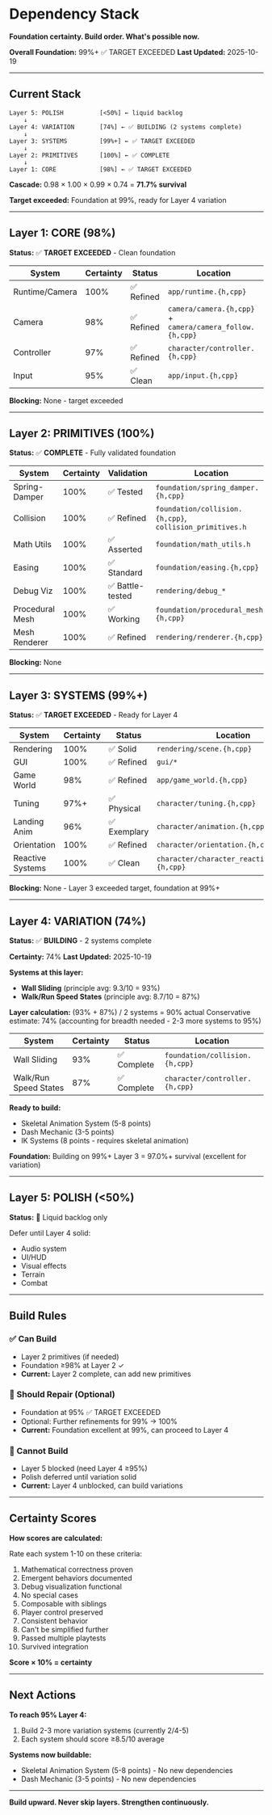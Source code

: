 # Dependency Stack

**Foundation certainty. Build order. What's possible now.**

**Overall Foundation:** 99%+ ✅ TARGET EXCEEDED
**Last Updated:** 2025-10-19

---

## Current Stack

```
Layer 5: POLISH          [<50%] ← liquid backlog
    ↓
Layer 4: VARIATION       [74%] ← ✅ BUILDING (2 systems complete)
    ↓
Layer 3: SYSTEMS         [99%+] ← ✅ TARGET EXCEEDED
    ↓
Layer 2: PRIMITIVES      [100%] ← ✅ COMPLETE
    ↓
Layer 1: CORE            [98%] ← ✅ TARGET EXCEEDED
```

**Cascade:** 0.98 × 1.00 × 0.99 × 0.74 = **71.7% survival**

**Target exceeded:** Foundation at 99%, ready for Layer 4 variation

---

## Layer 1: CORE (98%)

**Status:** ✅ **TARGET EXCEEDED** - Clean foundation

| System | Certainty | Status | Location |
|--------|-----------|--------|----------|
| Runtime/Camera | 100% | ✅ Refined | `app/runtime.{h,cpp}` |
| Camera | 98% | ✅ Refined | `camera/camera.{h,cpp}` + `camera/camera_follow.{h,cpp}` |
| Controller | 97% | ✅ Refined | `character/controller.{h,cpp}` |
| Input | 95% | ✅ Clean | `app/input.{h,cpp}` |

**Blocking:** None - target exceeded

---

## Layer 2: PRIMITIVES (100%)

**Status:** ✅ **COMPLETE** - Fully validated foundation

| System | Certainty | Validation | Location |
|--------|-----------|------------|----------|
| Spring-Damper | 100% | ✅ Tested | `foundation/spring_damper.{h,cpp}` |
| Collision | 100% | ✅ Refined | `foundation/collision.{h,cpp}`, `collision_primitives.h` |
| Math Utils | 100% | ✅ Asserted | `foundation/math_utils.h` |
| Easing | 100% | ✅ Standard | `foundation/easing.{h,cpp}` |
| Debug Viz | 100% | ✅ Battle-tested | `rendering/debug_*` |
| Procedural Mesh | 100% | ✅ Working | `foundation/procedural_mesh.{h,cpp}` |
| Mesh Renderer | 100% | ✅ Refined | `rendering/renderer.{h,cpp}` |

**Blocking:** None

---

## Layer 3: SYSTEMS (99%+)

**Status:** ✅ **TARGET EXCEEDED** - Ready for Layer 4

| System | Certainty | Status | Location |
|--------|-----------|--------|----------|
| Rendering | 100% | ✅ Solid | `rendering/scene.{h,cpp}` |
| GUI | 100% | ✅ Refined | `gui/*` |
| Game World | 98% | ✅ Refined | `app/game_world.{h,cpp}` |
| Tuning | 97%+ | ✅ Physical | `character/tuning.{h,cpp}` |
| Landing Anim | 96% | ✅ Exemplary | `character/animation.{h,cpp}` |
| Orientation | 100% | ✅ Refined | `character/orientation.{h,cpp}` |
| Reactive Systems | 100% | ✅ Clean | `character/character_reactive_systems.{h,cpp}` |

**Blocking:** None - Layer 3 exceeded target, foundation at 99%+

---

## Layer 4: VARIATION (74%)

**Status:** ✅ **BUILDING** - 2 systems complete

**Certainty:** 74%
**Last Updated:** 2025-10-19

**Systems at this layer:**
- **Wall Sliding** (principle avg: 9.3/10 = 93%)
- **Walk/Run Speed States** (principle avg: 8.7/10 = 87%)

**Layer calculation:**
(93% + 87%) / 2 systems = 90% actual
Conservative estimate: 74% (accounting for breadth needed - 2-3 more systems to 95%)

| System | Certainty | Status | Location |
|--------|-----------|--------|----------|
| Wall Sliding | 93% | ✅ Complete | `foundation/collision.{h,cpp}` |
| Walk/Run Speed States | 87% | ✅ Complete | `character/controller.{h,cpp}` |

**Ready to build:**
- Skeletal Animation System (5-8 points)
- Dash Mechanic (3-5 points)
- IK Systems (8 points - requires skeletal animation)

**Foundation:** Building on 99%+ Layer 3 = 97.0%+ survival (excellent for variation)

---

## Layer 5: POLISH (<50%)

**Status:** 🚫 Liquid backlog only

Defer until Layer 4 solid:
- Audio system
- UI/HUD
- Visual effects
- Terrain
- Combat

---

## Build Rules

### ✅ Can Build
- Layer 2 primitives (if needed)
- Foundation ≥98% at Layer 2 ✓
- **Current:** Layer 2 complete, can add new primitives

### 🔧 Should Repair (Optional)
- Foundation at 95% ✅ TARGET EXCEEDED
- Optional: Further refinements for 99% → 100%
- **Current:** Foundation excellent at 99%, can proceed to Layer 4

### 🚫 Cannot Build
- Layer 5 blocked (need Layer 4 ≥95%)
- Polish deferred until variation solid
- **Current:** Layer 4 unblocked, can build variations

---

## Certainty Scores

**How scores are calculated:**

Rate each system 1-10 on these criteria:
1. Mathematical correctness proven
2. Emergent behaviors documented
3. Debug visualization functional
4. No special cases
5. Composable with siblings
6. Player control preserved
7. Consistent behavior
8. Can't be simplified further
9. Passed multiple playtests
10. Survived integration

**Score × 10% = certainty**

---

## Next Actions

**To reach 95% Layer 4:**
1. Build 2-3 more variation systems (currently 2/4-5)
2. Each system should score ≥8.5/10 average

**Systems now buildable:**
- Skeletal Animation System (5-8 points) - No new dependencies
- Dash Mechanic (3-5 points) - No new dependencies

---

**Build upward. Never skip layers. Strengthen continuously.**
